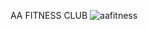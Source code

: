 AA FITNESS CLUB
![aafitness](https://user-images.githubusercontent.com/46294668/180613331-d194f219-9129-45b7-b648-712c02587967.png)
